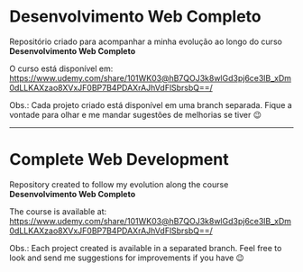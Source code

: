 # Desenvolvimento Web Completo

Repositório criado para acompanhar a minha evolução ao longo do curso <strong>Desenvolvimento Web Completo</strong> 

O curso está disponível em: https://www.udemy.com/share/101WK03@hB7QOJ3k8wlGd3pj6ce3lB_xDm0dLLKAXzao8XVxJF0BP7B4PDAXrAJhVdFlSbrsbQ==/

Obs.: Cada projeto criado está disponível em uma branch separada. Fique a vontade para olhar e me mandar sugestões de melhorias se tiver 😉
<hr/>
<h1>Complete Web Development</h1> 

Repository created to follow my evolution along the course <strong>Desenvolvimento Web Completo</strong>

The course is available at: https://www.udemy.com/share/101WK03@hB7QOJ3k8wlGd3pj6ce3lB_xDm0dLLKAXzao8XVxJF0BP7B4PDAXrAJhVdFlSbrsbQ==/

Obs.: Each project created is available in a separated branch. Feel free to look and send me suggestions for improvements if you have 😉
